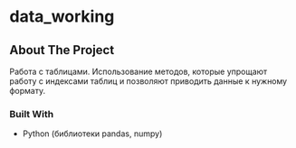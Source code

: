 # data_working
## About The Project
Работа с таблицами. Использование методов, которые упрощают работу с индексами таблиц и позволяют приводить данные к нужному формату. 

### Built With
* Python (библиотеки  pandas, numpy)

